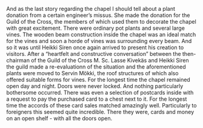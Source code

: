 And as the last story regarding the chapel I should tell about a plant donation from a certain engineer’s missus. She made the donation for the Guild of the Cross, the members of which used them to decorate the chapel with great excitement. There were ordinary pot plants and several large vines. The wooden beam construction inside the chapel was an ideal match for the vines and soon a horde of vines was surrounding every beam. And so it was until Heikki Siren once again arrived to present his creation to visitors. After a “heartfelt and constructive conversation” between the then-chairman of the Guild of the Cross M. Sc. Lasse Kivekäs and Heikki Siren the guild made a re-evaluationn of the situation and the aforementioned plants were moved to Servin Mökki, the roof structures of which also offered suitable forms for vines. For the longest time the chapel remained open day and night. Doors were never locked. And nothing particularly bothersome occurred. There was even a selection of postcards inside with a request to pay the purchased card to a chest next to it. For the longest time the accords of these card sales matched amazingly well. Particularly to foreigners this seemed quite incredible. There they were, cards and money on an open shelf - with all the doors open.